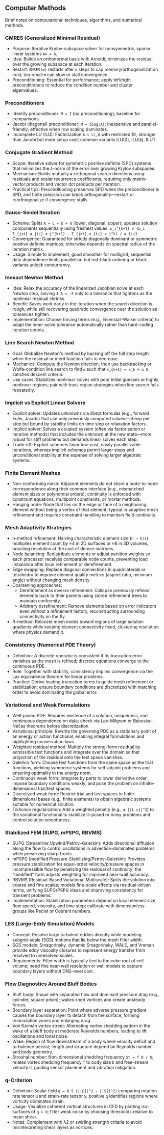 <!--
title: Computer Methods
tags: [algorithms, numerical-methods]
-->

## Computer Methods

Brief notes on computational techniques, algorithms, and numerical methods.

### GMRES (Generalized Minimal Residual)
- Purpose: Iterative Krylov-subspace solver for nonsymmetric, sparse linear systems `Ax = b`.
- Idea: Builds an orthonormal basis with Arnoldi, minimizes the residual over the growing subspace at each iteration.
- Restart: `GMRES(m)` restarts after `m` steps to cap memory/orthogonalization cost; too-small `m` can slow or stall convergence.
- Preconditioning: Essential for performance; apply left/right preconditioners to reduce the condition number and cluster eigenvalues.

### Preconditioners
- Identity preconditioner: `M = I` (no preconditioning); baseline for comparisons.
- Jacobi (diagonal) preconditioner: `M = diag(A)`; inexpensive and parallel-friendly; effective when row scaling dominates.
- Incomplete LU (ILU): Factorization `A ≈ L\,U` with restricted fill; stronger than Jacobi but more setup cost; common variants ILU(0), ILU(k), ILUT.

### Conjugate Gradient Method
- Scope: Iterative solver for symmetric positive definite (SPD) systems that minimizes the `A`-norm of the error over growing Krylov subspaces.
- Mechanism: Builds mutually `A`-orthogonal search directions using residuals and scalar recurrence coefficients, requiring only matrix-vector products and vector dot products per iteration.
- Practical tips: Preconditioning preserves SPD when the preconditioner is SPD, and finite precision can break orthogonality—restart or reorthogonalize if convergence stalls.

### Gauss–Seidel Iteration
- Scheme: Splits `A = L + D + U` (lower, diagonal, upper); updates solution components sequentially using freshest values: `x_i^{k+1} = (b_i - Σ_{j<i} a_{ij} x_j^{k+1} - Σ_{j>i} a_{ij} x_j^k) / a_{ii}`.
- Convergence: Guaranteed for strictly diagonally dominant or symmetric positive definite matrices; otherwise depends on spectral radius of the iteration matrix.
- Usage: Simple to implement, good smoother for multigrid; sequential data dependence limits parallelism but red-black ordering or block variants unlock concurrency.

### Inexact Newton Method
- Idea: Relax the accuracy of the linearized Jacobian solve at each Newton step, solving `J δ = -F` only to a tolerance that tightens as the nonlinear residual shrinks.
- Benefit: Saves work early in the iteration when the search direction is rough, while still recovering quadratic convergence near the solution as tolerances tighten.
- Implementation: Choose forcing terms (e.g., Eisenstat–Walker criteria) to adapt the inner-solve tolerance automatically rather than hard-coding iteration counts.

### Line Search Newton Method
- Goal: Globalize Newton's method by backing off the full step length when the residual or merit function fails to decrease.
- Mechanics: Compute the Newton direction, then use backtracking or Wolfe-condition line search to find `α` such that `x_{k+1} = x_k + α δ` satisfies descent criteria.
- Use cases: Stabilizes nonlinear solves with poor initial guesses or highly nonlinear regions; pair with trust-region strategies when line search fails repeatedly.

### Implicit vs Explicit Linear Solvers
- Explicit solver: Updates unknowns via direct formulas (e.g., forward Euler, Jacobi) that use only previously computed values—cheap per step but bound by stability limits on time step or relaxation factors.
- Implicit solver: Solves a coupled system (often via factorization or iterative methods) that includes the unknown at the new state—more robust for stiff problems but demands linear solves each step.
- Trade-off: Explicit schemes favor low-cost, easily parallelizable iterations, whereas implicit schemes permit larger steps and unconditional stability at the expense of solving larger algebraic systems.

### Finite Element Meshes
- Non-conforming mesh: Adjacent elements do not share a node-to-node correspondence along their common interface (e.g., mismatched element sizes or polynomial orders); continuity is enforced with constraint equations, multipoint constraints, or mortar methods.
- Hanging node: Node that lies on the edge or face of a neighboring element without being a vertex of that element; typical in adaptive mesh refinement and requires constraint handling to maintain field continuity.

### Mesh Adaptivity Strategies
- h-method refinement: Halving characteristic element size (`h → h/2`) multiplies element count by ≈4 in 2D surfaces or ≈8 in 3D volumes, boosting resolution at the cost of denser matrices.
- Node balancing: Redistribute elements or adjust partition weights so each processor receives comparable node counts, preventing load imbalance after local refinement or derefinement.
- Edge swapping: Replace diagonal connections in quadrilaterals or tetrahedra to improve element quality metrics (aspect ratio, minimum angle) without changing mesh density.
- Coarsening approaches:
  - Derefinement as inverse refinement: Collapse previously refined elements back to their parents using stored refinement trees to maintain conformity.
  - Arbitrary derefinement: Remove elements based on error indicators even without a refinement history, reconstructing surrounding connectivity on the fly.
- R-method: Relocate mesh nodes toward regions of large solution gradients while keeping element connectivity fixed, clustering resolution where physics demand it.

### Consistency (Numerical PDE Theory)
- Definition: A discrete operator is consistent if its truncation error vanishes as the mesh is refined; discrete equations converge to the continuous PDE.
- Role: Together with stability, consistency implies convergence via the Lax equivalence theorem for linear problems.
- Practice: Derive leading truncation terms to guide mesh refinement or stabilization; ensure boundary conditions are discretized with matching order to avoid dominating the global error.

### Variational and Weak Formulations
- Well-posed PDE: Requires existence of a solution, uniqueness, and continuous dependence on data; check via Lax–Milgram or Babuska–Nečas theorems before discretization.
- Variational principle: Rewrite the governing PDE as a stationary point of an energy or action functional, enabling integral formulations and highlighting conservation laws.
- Weighted residual method: Multiply the strong-form residual by admissible test functions and integrate over the domain so that projection of the residual onto the test space vanishes.
- Galerkin form: Choose test functions from the same space as the trial functions, yielding symmetric systems for self-adjoint problems and ensuring optimality in the energy norm.
- Continuous weak form: Integrate by parts to lower derivative order, impose boundary conditions weakly, and pose the problem on infinite-dimensional trial/test spaces.
- Discretized weak form: Restrict trial and test spaces to finite-dimensional bases (e.g., finite elements) to obtain algebraic systems suitable for numerical solution.
- Tikhonov regularization: Add a weighted penalty (e.g., `α ||L u||^2`) to the variational functional to stabilize ill-posed or noisy problems and control solution smoothness.

### Stabilized FEM (SUPG, mPSPG, RBVMS)
- SUPG (Streamline Upwind/Petrov–Galerkin): Adds directional diffusion along the flow to control oscillations in advection-dominated problems while preserving sharp fronts.
- mPSPG (modified Pressure-Stabilizing/Petrov–Galerkin): Provides pressure stabilization for equal-order velocity/pressure spaces in incompressible flow by penalizing the residual of continuity; the “modified” form adjusts weighting for improved near-wall accuracy.
- RBVMS (Residual-Based Variational Multiscale): Splits the solution into coarse and fine scales; models fine-scale effects via residual-driven terms, unifying SUPG/PSPG ideas and improving consistency for transient problems.
- Implementation: Stabilization parameters depend on local element size, flow speed, viscosity, and time step; calibrate with dimensionless groups like Peclet or Courant numbers.

### LES (Large-Eddy Simulation) Models
- Concept: Resolve large turbulent eddies directly while modeling subgrid-scale (SGS) motions that lie below the mesh filter width.
- SGS models: Smagorinsky, dynamic Smagorinsky, WALE, and Vreman provide eddy viscosity closures to represent energy transfer from resolved to unresolved scales.
- Requirements: Filter width is typically tied to the cube root of cell volume; need fine near-wall resolution or wall models to capture boundary layers without DNS-level cost.

### Flow Diagnostics Around Bluff Bodies
- Bluff body: Shape with separated flow and dominant pressure drag (e.g., cylinder, square prism); wakes shed vortices and create unsteady forces.
- Boundary layer separation: Point where adverse pressure gradient causes the boundary layer to detach from the surface, forming recirculation zones and enlarging drag.
- Von Kármán vortex street: Alternating vortex shedding pattern in the wake of a bluff body at moderate Reynolds numbers, leading to lift oscillations and tonal noise.
- Wake: Region of flow downstream of a body where velocity deficit and turbulence persist; length and structure depend on Reynolds number and body geometry.
- Strouhal number: Non-dimensional shedding frequency `St = f D / U`; relates vortex shedding frequency `f` to body size `D` and free-stream velocity `U`, guiding sensor placement and vibration mitigation.

### q-Criterion
- Definition: Scalar field `q = 0.5 (||Ω||^2 - ||S||^2)` comparing rotation rate tensor `Ω` and strain-rate tensor `S`; positive `q` identifies regions where vorticity dominates strain.
- Usage: Visualize coherent vortical structures in CFD by plotting iso-surfaces of `q > 0`; filter weak noise by choosing thresholds relative to mean shear.
- Notes: Complement with λ2 or swirling strength criteria to avoid misinterpreting shear layers as vortices.
